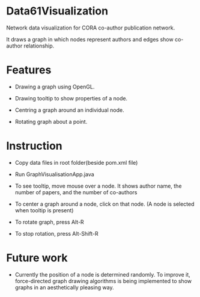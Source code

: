 # Data61Visualization
Network data visualization for CORA co-author publication network.

It draws a graph in which nodes represent authors and edges show co-author relationship. 

# Features
  
  - Drawing a graph using OpenGL.

  - Drawing tooltip to show properties of a node.

  - Centring a graph around an individual node.

  - Rotating graph about a point.   

# Instruction

  - Copy data files in root folder(beside pom.xml file)
  
  - Run GraphVisualisationApp.java 

  - To see tooltip, move mouse over a node. It shows author name, the number of papers, and the number of co-authors

  - To center a graph around a node, click on that node. (A node is selected when tooltip is present)

  - To rotate graph, press Alt-R

  - To stop rotation, press Alt-Shift-R 

# Future work

  - Currently the position of a node is determined randomly. To improve it, force-directed graph drawing algorithms is being implemented to show graphs in an aesthetically pleasing way.  